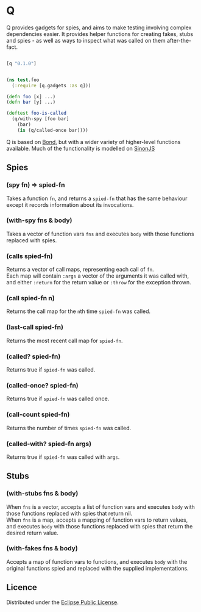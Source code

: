 # Q

Q provides gadgets for spies, and aims to make testing involving complex
dependencies easier. It provides helper functions for creating fakes, stubs and
spies - as well as ways to inspect what was called on them after-the-fact.

```clojure

[q "0.1.0"]
```

```clojure

(ns test.foo
  (:require [q.gadgets :as q]))

(defn foo [x] ...)
(defn bar [y] ...)

(deftest foo-is-called
  (q/with-spy [foo bar]
    (bar)
    (is (q/called-once bar))))
```

Q is based on [Bond](https://github.com/circleci/bond), but with a wider variety
of higher-level functions available. Much of the functionality is modelled on
[SinonJS](http://sinonjs.org/)

## Spies

### (spy fn) => spied-fn
Takes a function `fn`, and returns a `spied-fn` that has the same behaviour
except it records information about its invocations.

### (with-spy fns & body)
Takes a vector of function vars `fns` and executes `body` with those functions
replaced with spies.

### (calls spied-fn)
Returns a vector of call maps, representing each call of `fn`.  
Each map will contain `:args` a vector of the arguments it was called with, and
either `:return` for the return value or `:throw` for the exception thrown.

### (call spied-fn n)
Returns the call map for the `n`th time `spied-fn` was called.

### (last-call spied-fn)
Returns the most recent call map for `spied-fn`.

### (called? spied-fn)
Returns true if `spied-fn` was called.

### (called-once? spied-fn)
Returns true if `spied-fn` was called once.

### (call-count spied-fn)
Returns the number of times `spied-fn` was called.

### (called-with? spied-fn args)
Returns true if `spied-fn` was called with `args`.

## Stubs

### (with-stubs fns & body)
When `fns` is a vector, accepts a list of function vars and executes `body` with
those functions replaced with spies that return nil.  
When `fns` is a map, accepts a mapping of function vars to return values, and
executes `body` with those functions replaced with spies that return the desired
return value.

### (with-fakes fns & body)
Accepts a map of function vars to functions, and executes `body` with the
original functions spied and replaced with the supplied implementations.


## Licence
Distributed under the [Eclipse Public License](http://www.eclipse.org/legal/epl-v10.html).